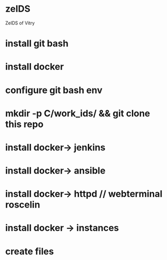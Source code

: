 # zeIDS
ZeIDS of Vitry
# install git bash
# install docker


# configure git bash env
# mkdir -p C/work_ids/ && git clone this repo



# install docker-> jenkins
# install docker-> ansible
# install docker-> httpd // webterminal roscelin

# install docker -> instances 





# create files




